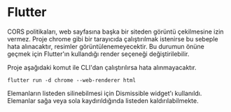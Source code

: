 # Flutter

CORS politikaları, web sayfasına başka bir siteden görüntü çekilmesine izin vermez. Proje chrome gibi bir tarayıcıda çalıştırılmak istenirse bu sebeple hata alınacaktır, resimler görüntülenemeyecektir. Bu durumun önüne geçmek için Flutter'ın kullandığı render seçeneği değiştirilebilir.

Proje aşağıdaki komut ile CLI'dan çalıştırılırsa hata alınmayacaktır.

`flutter run -d chrome --web-renderer html`

Elemanların listeden silinebilmesi için Dismissible widget'ı kullanıldı. Elemanlar sağa veya sola kaydırıldığında listeden kaldırılabilmekte.
